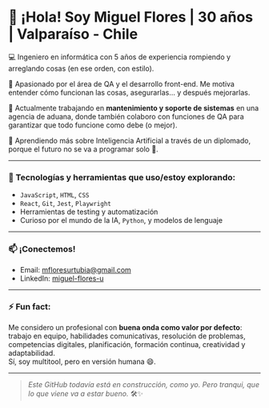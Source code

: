 # 👋 ¡Hola! Soy Miguel Flores | 30 años | Valparaíso - Chile

💻 Ingeniero en informática con 5 años de experiencia rompiendo y arreglando cosas (en ese orden, con estilo).

🚀 Apasionado por el área de QA y el desarrollo front-end. Me motiva entender cómo funcionan las cosas, asegurarlas… y después mejorarlas.

🔭 Actualmente trabajando en **mantenimiento y soporte de sistemas** en una agencia de aduana, donde también colaboro con funciones de QA para garantizar que todo funcione como debe (o mejor).

🌱 Aprendiendo más sobre Inteligencia Artificial a través de un diplomado, porque el futuro no se va a programar solo 🤖.

---

### 🧰 Tecnologías y herramientas que uso/estoy explorando:

- `JavaScript`, `HTML`, `CSS`
- `React`, `Git`, `Jest`, `Playwright`
- Herramientas de testing y automatización
- Curioso por el mundo de la IA, `Python`, y modelos de lenguaje

---

### 📫 ¡Conectemos!

- Email: [mfloresurtubia@gmail.com](mailto:mfloresurtubia@gmail.com)  
- LinkedIn: [miguel-flores-u](https://www.linkedin.com/in/miguel-flores-u/)

---

### ⚡ Fun fact:

Me considero un profesional con **buena onda como valor por defecto**: trabajo en equipo, habilidades comunicativas, resolución de problemas, competencias digitales, planificación, formación continua, creatividad y adaptabilidad.  
Sí, soy multitool, pero en versión humana 😄.

---

> *Este GitHub todavía está en construcción, como yo. Pero tranqui, que lo que viene va a estar bueno.* 🛠️✨
